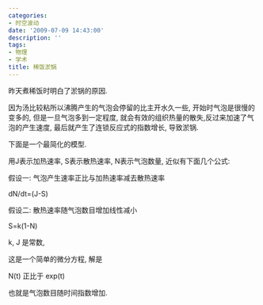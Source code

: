 ```yaml
---
categories:
- 时空波动
date: '2009-07-09 14:43:00'
description: ''
tags:
- 物理
- 学术
title: 稀饭淤锅
---
```

昨天煮稀饭时明白了淤锅的原因.



  
因为汤比较粘所以沸腾产生的气泡会停留的比主开水久一些, 开始时气泡是很慢的变多的, 但是一旦气泡多到一定程度, 就会有效的组织热量的散失,反过来加速了气泡的产生速度, 最后就产生了连锁反应式的指数增长, 导致淤锅.



下面是一个最简化的模型.   
  
用J表示加热速率, S表示散热速率, N表示气泡数量, 近似有下面几个公式:

  
  
假设一: 气泡产生速率正比与加热速率减去散热速率



dN/dt\=(J\-S)

  
假设二: 散热速率随气泡数目增加线性减小



S\=k(1\-N)



  
k, J 是常数,



这是一个简单的微分方程, 解是



N(t) 正比于 exp(t)



也就是气泡数目随时间指数增加.

   



